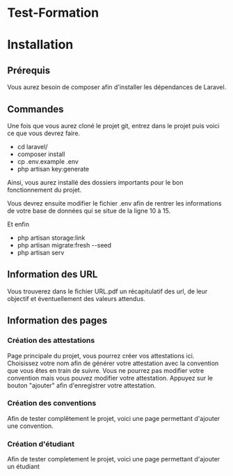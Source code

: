 # Test-Formation

# Installation

## Prérequis

Vous aurez besoin de composer afin d'installer les dépendances de Laravel.

## Commandes

Une fois que vous aurez cloné le projet git, entrez dans le projet puis voici ce que vous devrez faire.

- cd laravel/
- composer install
- cp .env.example .env
- php artisan key:generate

Ainsi, vous aurez installé des dossiers importants pour le bon fonctionnement du projet.

Vous devrez ensuite modifier le fichier .env afin de rentrer les informations de votre base de données qui se situe de la ligne 10 à 15.

Et enfin
- php artisan storage:link
- php artisan migrate:fresh --seed
- php artisan serv

## Information des URL

Vous trouverez dans le fichier URL.pdf un récapitulatif des url, de leur objectif et éventuellement des valeurs attendus.
## Information des pages

### Création des attestations

Page principale du projet, vous pourrez créer vos attestations ici. Choisissez votre nom afin de générer votre attestation avec la convention que vous êtes en train de suivre. Vous ne pourrez pas modifier votre convention mais vous pouvez modifier votre attestation. Appuyez sur le bouton "ajouter" afin d'enregistrer votre attestation.

### Création des conventions

Afin de tester complêtement le projet, voici une page permettant d'ajouter une convention.

### Création d'étudiant

Afin de tester completement le projet, voici une page permettant d'ajouter un étudiant